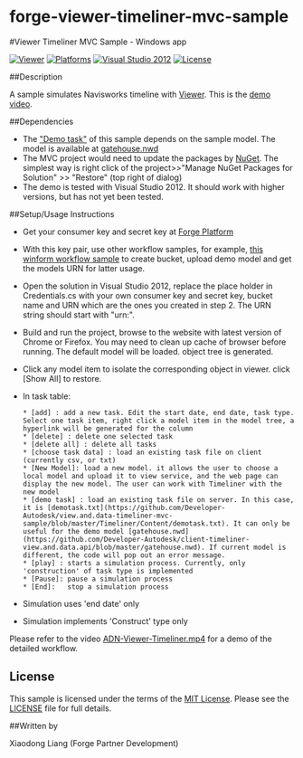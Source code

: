 # forge-viewer-timeliner-mvc-sample

 
#Viewer Timeliner MVC Sample - Windows app

[![Viewer](https://img.shields.io/badge/Forge%20Viewer-V2.7-green.svg)](http://developer-autodesk.github.io/)
[![Platforms](https://img.shields.io/badge/platform-Windows-orange.svg)](https://www.microsoft.com/en-us/windows)
[![Visual Studio 2012](https://img.shields.io/badge/Visual%20Studio-2012-yellow.svg)](https://www.visualstudio.com/en-us/downloads/download-visual-studio-vs.aspx)
[![License](http://img.shields.io/:license-mit-blue.svg)](http://opensource.org/licenses/MIT)

##Description

A sample simulates Navisworks timeline with [Viewer](https://developer.autodesk.com/en/docs/viewer/v2/overview/). This is the [demo video](http://autode.sk/1WCO9ah). 

##Dependencies

* The ["Demo task"](https://github.com/Developer-Autodesk/view.and.data-timeliner-mvc-sample/blob/master/Timeliner/Content/demotask.txt) of this sample depends on the sample model. The model is available at  [gatehouse.nwd](https://github.com/Developer-Autodesk/client-timeliner-view.and.data.api/blob/master/gatehouse.nwd)  
* The MVC project would need to update the packages by [NuGet](https://www.nuget.org/). The simplest way is right click of the project>>"Manage NuGet Packages for Solution" >> "Restore" (top right of dialog)
* The demo is tested with Visual Studio 2012. It should work with higher versions, but has not yet been tested.


##Setup/Usage Instructions

* Get your consumer key and secret key at [Forge Platform](https://developer.autodesk.com/)
* With this key pair, use other workflow samples, for example, [this winform workflow sample](https://github.com/Developer-Autodesk/workflow-dotnet-winform-view.and.data.api) to create bucket, upload demo model and get the models URN for latter usage.
* Open the solution in Visual Studio 2012, replace the place holder in Credentials.cs with your own consumer key and secret key, bucket name and URN which are the ones you created in step 2. The URN string should start with "urn:". 
* Build and run the project, browse to the website with latest version of Chrome or Firefox. You may need to clean up cache of browser before running. The default model will be loaded. object tree is generated.  
* Click any model item to isolate the corresponding object in viewer. click [Show All] to restore.
* In task table:

      * [add] : add a new task. Edit the start date, end date, task type. Select one task item, right click a model item in the model tree, a hyperlink will be generated for the column 
      * [delete] : delete one selected task
      * [delete all] : delete all tasks
      * [choose task data] : load an existing task file on client (currently csv, or txt)
      * [New Model]: load a new model. it allows the user to choose a local model and upload it to view service, and the web page can display the new model. The user can work with Timeliner with the new model
      * [demo task] : load an existing task file on server. In this case, it is [demotask.txt](https://github.com/Developer-Autodesk/view.and.data-timeliner-mvc-sample/blob/master/Timeliner/Content/demotask.txt). It can only be useful for the demo model [gatehouse.nwd](https://github.com/Developer-Autodesk/client-timeliner-view.and.data.api/blob/master/gatehouse.nwd). If current model is different, the code will pop out an error message. 
      * [play] : starts a simulation process. Currently, only 'construction' of task type is implemented
      * [Pause]: pause a simulation process
      * [End]:   stop a simulation process

* Simulation uses 'end date' only   
* Simulation implements 'Construct' type only

Please refer to the video [ADN-Viewer-Timeliner.mp4](https://github.com/Developer-Autodesk/client-timeliner-view.and.data.api/blob/master/ADN-Viewer-Timeliner.mp4) for a demo of the detailed workflow. 

## License

This sample is licensed under the terms of the [MIT License](http://opensource.org/licenses/MIT). Please see the [LICENSE](LICENSE) file for full details.

##Written by 

Xiaodong Liang (Forge Partner Development)


